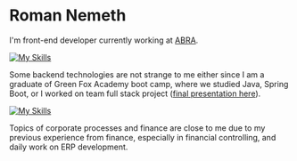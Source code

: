 # Roman Nemeth

I'm front-end developer currently working at [ABRA](https://www.abra.eu/flexi/).

[![My Skills](https://skillicons.dev/icons?i=react,nextjs,angular,ts,js,html,css,scss,nodejs,webpack,babel)](https://skillicons.dev)

Some backend technologies are not strange to me either since I am a graduate of Green Fox Academy boot camp, where we studied Java, Spring Boot, or I worked on team full stack project ([final presentation here](https://youtu.be/TYvwSEom6s8)).

[![My Skills](https://skillicons.dev/icons?i=java,spring,express,postgres,mysql)](https://skillicons.dev)

Topics of corporate processes and finance are close to me due to my previous experience from finance, especially in financial controlling, and daily work on ERP development.
